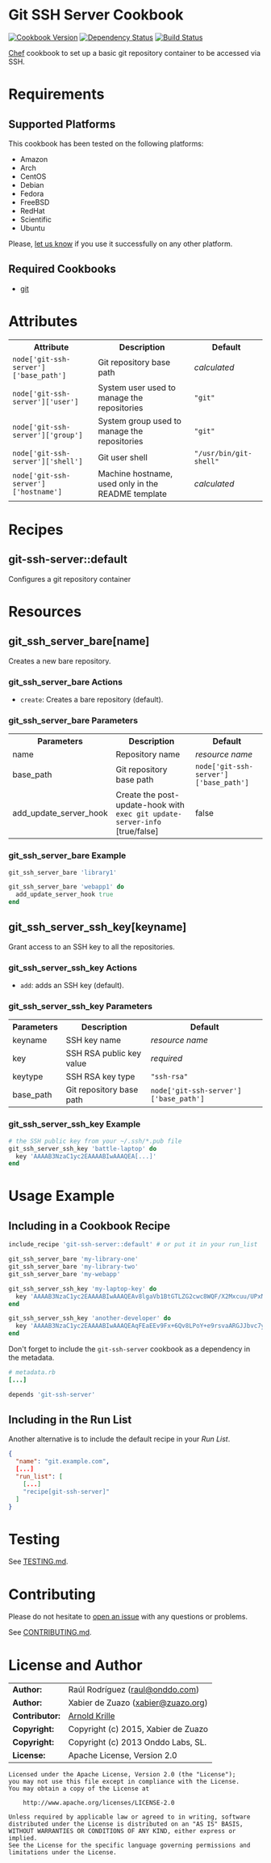 Git SSH Server Cookbook
=======================
[![Cookbook Version](https://img.shields.io/cookbook/v/git-ssh-server.svg?style=flat)](https://supermarket.chef.io/cookbooks/git-ssh-server)
[![Dependency Status](http://img.shields.io/gemnasium/zuazo/git-ssh-server-cookbook.svg?style=flat)](https://gemnasium.com/zuazo/git-ssh-server-cookbook)
[![Build Status](http://img.shields.io/travis/zuazo/git-ssh-server-cookbook.svg?style=flat)](https://travis-ci.org/zuazo/git-ssh-server-cookbook)

[Chef](https://www.chef.io/) cookbook to set up a basic git repository container to be accessed via SSH.

Requirements
============

## Supported Platforms

This cookbook has been tested on the following platforms:

* Amazon
* Arch
* CentOS
* Debian
* Fedora
* FreeBSD
* RedHat
* Scientific
* Ubuntu

Please, [let us know](https://github.com/zuazo/git-ssh-server-cookbook/issues/new?title=I%20have%20used%20it%20successfully%20on%20...) if you use it successfully on any other platform.

## Required Cookbooks

* [git](https://supermarket.chef.io/cookbooks/git)

Attributes
==========

<table>
  <tr>
    <th>Attribute</th>
    <th>Description</th>
    <th>Default</th>
  </tr>
  <tr>
    <td><code>node['git-ssh-server']['base_path']</code></td>
    <td>Git repository base path</td>
    <td><em>calculated</em></td>
  </tr>
  <tr>
    <td><code>node['git-ssh-server']['user']</code></td>
    <td>System user used to manage the repositories</td>
    <td><code>"git"</code></td>
  </tr>
  <tr>
    <td><code>node['git-ssh-server']['group']</code></td>
    <td>System group used to manage the repositories</td>
    <td><code>"git"</code></td>
  </tr>
  <tr>
    <td><code>node['git-ssh-server']['shell']</code></td>
    <td>Git user shell</td>
    <td><code>"/usr/bin/git-shell"</code></td>
  </tr>
  <tr>
    <td><code>node['git-ssh-server']['hostname']</code></td>
    <td>Machine hostname, used only in the README template</td>
    <td><em>calculated</em></td>
  </tr>
</table>

Recipes
=======

## git-ssh-server::default

Configures a git repository container

Resources
=========

## git_ssh_server_bare[name]

Creates a new bare repository.

### git_ssh_server_bare Actions

* `create`: Creates a bare repository (default).

### git_ssh_server_bare Parameters

<table>
  <tr>
    <th>Parameters</th>
    <th>Description</th>
    <th>Default</th>
  </tr>
  <tr>
    <td>name</td>
    <td>Repository name</td>
    <td><em>resource name</em></td>
  </tr>
  <tr>
    <td>base_path</td>
    <td>Git repository base path</td>
    <td><code>node['git-ssh-server']['base_path']</code></td>
  </tr>
  <tr>
    <td>add_update_server_hook</td>
    <td>Create the post-update-hook with <code>exec git update-server-info</code> [true/false]</td>
    <td>false</td>
  </tr>
</table>

### git_ssh_server_bare Example

```ruby
git_ssh_server_bare 'library1'

git_ssh_server_bare 'webapp1' do
  add_update_server_hook true
end
```

## git_ssh_server_ssh_key[keyname]

Grant access to an SSH key to all the repositories.

### git_ssh_server_ssh_key Actions

* `add`: adds an SSH key (default).

### git_ssh_server_ssh_key Parameters

<table>
  <tr>
    <th>Parameters</th>
    <th>Description</th>
    <th>Default</th>
  </tr>
  <tr>
    <td>keyname</td>
    <td>SSH key name</td>
    <td><em>resource name</em></td>
  </tr>
  <tr>
    <td>key</td>
    <td>SSH RSA public key value</td>
    <td><em>required</em></td>
  </tr>
  <tr>
    <td>keytype</td>
    <td>SSH RSA key type</td>
    <td><code>"ssh-rsa"</code></td>
  </tr>
  <tr>
    <td>base_path</td>
    <td>Git repository base path</td>
    <td><code>node['git-ssh-server']['base_path']</code></td>
  </tr>
</table>

### git_ssh_server_ssh_key Example

```ruby
# the SSH public key from your ~/.ssh/*.pub file
git_ssh_server_ssh_key 'battle-laptop' do
  key 'AAAAB3NzaC1yc2EAAAABIwAAAQEA[...]'
end
```

Usage Example
=============

## Including in a Cookbook Recipe

```ruby
include_recipe 'git-ssh-server::default' # or put it in your run_list

git_ssh_server_bare 'my-library-one'
git_ssh_server_bare 'my-library-two'
git_ssh_server_bare 'my-webapp'

git_ssh_server_ssh_key 'my-laptop-key' do
  key 'AAAAB3NzaC1yc2EAAAABIwAAAQEAv8lgaVb1BtGTLZG2cwc8WQF/X2Mxcuu/UPxN3yT6VQuFa6zl/LbSMND9OADS6ULw6p0hnWPnRDA8rSJvdcYO7pTSJOclScEuIMm4Nx8c3uhfePF/o39QPhH3WAyee/SFDay430Y11W5ZuOXuZ7Wb2PQEPUaQxs9k/MUHjIIcNLS7qG/FP5IGAb0df9KkAnSGXTgZ/Z9Xh+4mAkoBkXIr99oZsphF/PcxcVQfq4V6dTg81LUPLfaSj6U8gXmjRpRYNgk5uEdci7loKDmv1EPKhzwsJIEp9wxpAJqel5sezHaYN5w3zplbr7UY1+YuEBn2jnYhzbdBZcVDmL1D5F/G+Q=='
end

git_ssh_server_ssh_key 'another-developer' do
  key 'AAAAB3NzaC1yc2EAAAABIwAAAQEAqFEaEEv9Fx+6Qv8LPoY+e9rsvaARGJJbvc7y2Tl73zoA6rB7VTxqoyV6mhG+ozRiB4i5g5andBCSDjDXPS0ycUQmiR2OrLZDUpf3uUhaeOO1SFjIbUyFdqy1MBkcmkDzBtXJ/qgn/ydUX59lT00AoPY4URVMt13uaI6GCWrsxRFX+Hxk5prVjoUqJQ7iSidXJ9CHksKTamgn3Ywc9w1MMYcegB+NVg0GsHDZMyq1PxFKGtqNS2PriQfoUrva76rolTej2rbnyH9drZZNi8lsxZ/Xi8ObjT68gc3OfswA64DRhQuN+aQT4bBK1xU+2AE88P9L2LSEYkekTzt7CElqrw=='
end

```

Don't forget to include the `git-ssh-server` cookbook as a dependency in the metadata.

```ruby
# metadata.rb
[...]

depends 'git-ssh-server'
```

## Including in the Run List

Another alternative is to include the default recipe in your *Run List*.

```json
{
  "name": "git.example.com",
  [...]
  "run_list": [
    [...]
    "recipe[git-ssh-server]"
  ]
}
```

Testing
=======

See [TESTING.md](https://github.com/zuazo/git-ssh-server-cookbook/blob/master/TESTING.md).

Contributing
============

Please do not hesitate to [open an issue](https://github.com/zuazo/git-ssh-server-cookbook/issues/new) with any questions or problems.

See [CONTRIBUTING.md](https://github.com/zuazo/git-ssh-server-cookbook/blob/master/CONTRIBUTING.md).

License and Author
=====================

|                      |                                          |
|:---------------------|:-----------------------------------------|
| **Author:**          | Raúl Rodríguez (<raul@onddo.com>)
| **Author:**          | Xabier de Zuazo (<xabier@zuazo.org>)
| **Contributor:**     | [Arnold Krille](https://github.com/kampfschlaefer)
| **Copyright:**       | Copyright (c) 2015, Xabier de Zuazo
| **Copyright:**       | Copyright (c) 2013 Onddo Labs, SL.
| **License:**         | Apache License, Version 2.0

    Licensed under the Apache License, Version 2.0 (the "License");
    you may not use this file except in compliance with the License.
    You may obtain a copy of the License at
    
        http://www.apache.org/licenses/LICENSE-2.0
    
    Unless required by applicable law or agreed to in writing, software
    distributed under the License is distributed on an "AS IS" BASIS,
    WITHOUT WARRANTIES OR CONDITIONS OF ANY KIND, either express or implied.
    See the License for the specific language governing permissions and
    limitations under the License.
